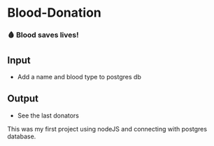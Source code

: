 # Blood-Donation

### 🩸 Blood saves lives!

## Input

- Add a name and blood type to postgres db

## Output

- See the last donators


This was my first project using nodeJS and connecting with postgres database.
